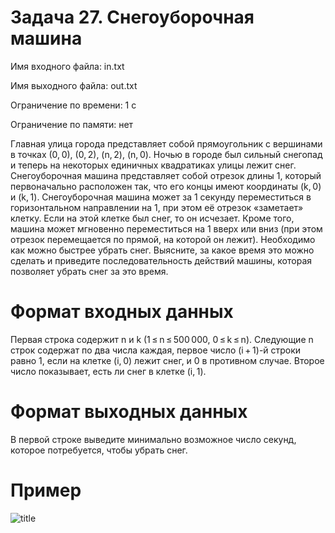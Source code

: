 # Задача 27. Снегоуборочная машина

Имя входного файла: in.txt

Имя выходного файла: out.txt

Ограничение по времени: 1 с

Ограничение по памяти: нет

Главная улица города представляет собой прямоугольник с вершинами в точках (0, 0), (0, 2), (n, 2), (n, 0). Ночью в городе был сильный снегопад и теперь на некоторых единичных квадратиках улицы лежит снег. Снегоуборочная машина представляет собой отрезок длины 1, который первоначально расположен так, что его концы имеют координаты (k, 0) и (k, 1). Снегоуборочная машина может за 1 секунду переместиться в горизонтальном направлении на 1, при этом её отрезок «заметает» клетку. Если на этой клетке был снег, то он исчезает. Кроме того, машина может мгновенно переместиться на 1 вверх или вниз (при этом отрезок перемещается по прямой, на которой он лежит). Необходимо как можно быстрее убрать снег. Выясните, за какое время это можно сделать и приведите последовательность действий машины, которая позволяет убрать снег за это время.

# Формат входных данных
Первая строка содержит n и k (1 ≤ n ≤ 500 000, 0 ≤ k ≤ n). Следующие n строк содержат по два числа каждая, первое число (i + 1)-й строки равно 1, если на клетке (i, 0) лежит снег, и 0 в противном случае. Второе число показывает, есть ли снег в клетке (i, 1).
# Формат выходных данных
В первой строке выведите минимально возможное число секунд, которое потребуется, чтобы убрать снег.
# Пример

![title](https://drive.google.com/uc?export=view&id=14NtTb9SPGHtMJ4AaxnEfXXGjAzjTyU2B)